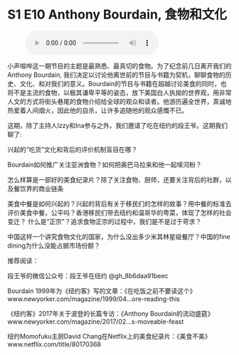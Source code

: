 # S1 E10 Anthony Bourdain, 食物和文化

<figure>
    <figcaption></figcaption>
    <audio
        controls
        src="./audio.mp3">
            Your browser does not support the
            <code>audio</code> element.
    </audio>
</figure>

<p>小声喧哗这一期节目的主题是最熟悉、最真切的食物。为了纪念前几日离开我们的Anthony Bourdain, 我们决定以讨论他离世前的节目与书籍为契机，聊聊食物的历史、文化、和对我们的意义。Bourdain的节目与书籍在超越讨论美食的同时，也将不是主流的食物，以极其谦卑平等的姿态，放下美国白人执拗的世界观，用非常人文的方式将街头巷尾的食物介绍给全球的观众和读者。他游历遍全世界，真诚地热爱着人间烟火，因此他的自杀，让许多追随他的观众感慨不已。</p>
<p>这期，除了主持人Izzy和Ina参与之外，我们邀请了吃在纽约的段王爷。这期我们聊了:</p>
<p>兴起的“吃货”文化和背后的评价机制盲目在哪？</p>
<p>Bourdain如何推广关注亚洲食物？如何把奥巴马拉来和他一起嗦河粉？</p>
<p>怎么样算是一部好的美食纪录片？除了关注食物、厨师，还要关注背后的社群，以及餐饮界的商业链条</p>
<p>美食中餐是如何兴起的？兴起的背后有关于移民们的怎样的故事？用中餐的标准去评价美食中餐，公平吗？香港移民们带去纽约和温哥华的粤菜，体现了怎样的社会变迁？
什么是“正宗”？追求食物正宗的过程中，我们是不是过于苛求？</p>
<p>中国这样一个讲究食物文化的国家，为什么没出多少米其林星级餐厅？中国的fine dining为什么没能占据市场份额？</p>
<p>推荐阅读：</p>
<p>段王爷的微信公众号：段王爷在纽约 @gh_8b6daa91beec</p>
<p>Bourdain 1999年为《纽约客》写的文章：《在吃饭之前不要读这个》
www.newyorker.com/magazine/1999/04…ore-reading-this</p>
<p>《纽约客》2017年关于波登的长篇专访：《Anthony Bourdain的流动盛筵》www.newyorker.com/magazine/2017/02…s-moveable-feast</p>
<p>纽约Momofuku主厨David Chang在Netflix上的美食纪录片：《美食不美》www.netflix.com/title/80170368</p>
